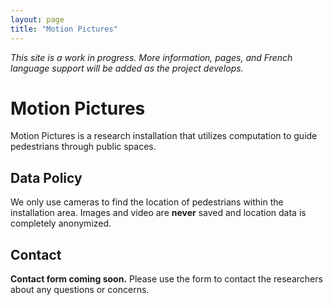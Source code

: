 ```yaml
---
layout: page
title: "Motion Pictures"
---
```

*This site is a work in progress. More information, pages, and French language support will be added as the project develops.*

# Motion Pictures
Motion Pictures is a research installation that utilizes computation to guide pedestrians through public spaces.

## Data Policy
We only use cameras to find the location of pedestrians within the installation area. Images and video are **never** saved and location data is completely anonymized.

## Contact
**Contact form coming soon.** Please use the form to contact the researchers about any questions or concerns.
